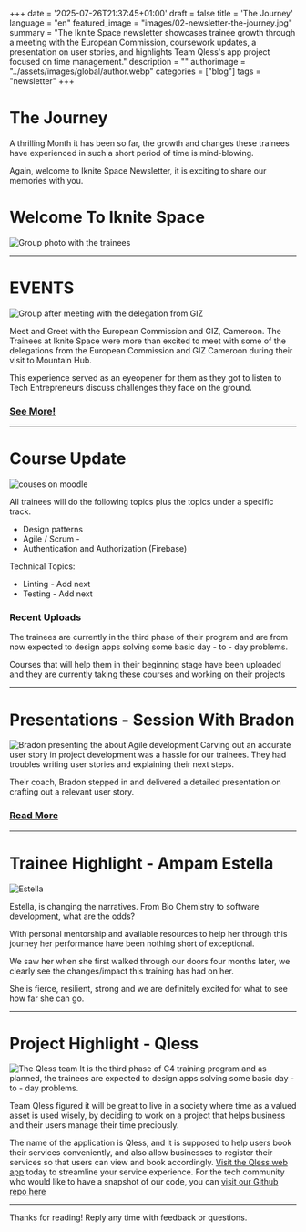+++
date = '2025-07-26T21:37:45+01:00'
draft = false
title = 'The Journey'
language =  "en"
featured_image = "images/02-newsletter-the-journey.jpg"
summary = "The Iknite Space newsletter showcases trainee growth through a meeting with the European Commission, coursework updates, a presentation on user stories, and highlights Team Qless's app project focused on time management."
description = ""
authorimage = "../assets/images/global/author.webp"
categories = ["blog"]
tags = "newsletter"
+++


# The Journey
A thrilling Month it has been so far, the growth and changes these trainees have experienced in such a short period of time is mind-blowing. 

Again, welcome to Iknite Space Newsletter, it is exciting to share our memories with you. 
 
# Welcome To Iknite Space
![Group photo with the trainees](./group-2.jpg)

--------------

# EVENTS

![Group after meeting with the delegation from GIZ](giz.jpg)

Meet and Greet with the European Commission and GIZ, Cameroon.
The Trainees at Iknite Space were more than excited to meet with some of the delegations from the European Commission and GIZ Cameroon during their visit to Mountain Hub.

This experience served as an eyeopener for them as they got to listen to Tech Entrepreneurs discuss challenges they face on the ground. 
### [See More!](https://www.facebook.com/iknite.space/posts/pfbid02UGXDrBCeNmoZp2BbwAsESeFd7kZB9yrmrnfpHspyM4BuNw6WnG9ePfPkvXGWHSjal?rdid=s38Cx31oVuSKWqja)

---------------------------

# Course Update

![couses on moodle](./courses.jpg)

All trainees will do the following topics plus the topics under a specific track.

* Design patterns
* Agile / Scrum - 
* Authentication and Authorization (Firebase)

Technical Topics:
* Linting - Add next
* Testing - Add next
	
### Recent Uploads
The trainees are currently in the third phase of their program and are from now expected to design apps solving some basic day - to - day problems.

Courses that will help them in their beginning stage have been uploaded and they are currently taking these courses and working on their projects

------------------------	

# Presentations - Session With Bradon
![Bradon presenting the about Agile development](./bradon.jpg)
Carving out an accurate user story in project development was a hassle for our trainees. They had troubles writing user stories and explaining their next steps. 

Their coach, Bradon stepped in and delivered a detailed presentation on crafting out a relevant user story.
### [Read More](https://www.facebook.com/iknite.space/posts/pfbid02ufSRAnx992EXvjUFQ3pcRZbvWK4XATj64PTyKd1XYMtoGbLcMC9PUReyQNbmWzdul?rdid=mtgvFmLTcZxZoLbV)


-------------------

# Trainee Highlight - Ampam Estella
![Estella](./estella.jpg)
	
Estella, is changing the narratives. From Bio Chemistry to software development, what are the odds?

With personal mentorship and available resources to help her through this journey her performance have been nothing short of exceptional.

We saw her when she first walked through our doors four months later, we clearly see the changes/impact this training has had on her. 

She is fierce, resilient, strong and we are definitely excited for what to see how far she can go.

--------------

# Project Highlight -  Qless
![The Qless team](./team-QLess.jpg)
It is the third phase of C4 training program and as planned, the trainees are expected to design apps solving some basic day - to - day problems.

Team Qless figured it will be great to live in a society where time as a valued asset is used wisely, by deciding to work on a project that helps business and their users manage their time preciously.

The name of the application is Qless, and it is supposed to help users book their services conveniently, and also allow businesses to register their services so that users can view and book accordingly. [Visit the Qless web app](https://queueless.xyz) today to streamline your service experience. For the tech community who would like to have a snapshot of our code, you can [visit our Github repo here](https://github.com/Iknite-Space/queueless)


------------
Thanks for reading! Reply any time with feedback or questions.


